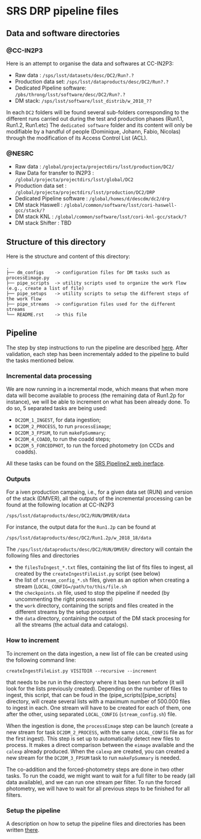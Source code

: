 # SRS DRP pipeline files

## Data and software directories

### @CC-IN2P3

Here is an attempt to organise the data and softwares at CC-IN2P3:

- Raw data : `/sps/lsst/datasets/desc/DC2/Run?.?`
- Production data set: `/sps/lsst/dataproducts/desc/DC2/Run?.?`
- Dedicated Pipeline software: `/pbs/throng/lsst/software/desc/DC2/Run?.?`
- DM stack: `/sps/lsst/software/lsst_distrib/w_2018_??`

In each `DC2` folders will be found several sub-folders corresponding
to the different runs carried out during the test and production
phases (Run1.1, Run1.2, Run1.etc) The `dedicated software` folder and
its content will only be modifiable by a handful of people (Dominique,
Johann, Fabio, Nicolas) through the modification of its Access Control
List (ACL).

### @NESRC

- Raw data : `/global/projecta/projectdirs/lsst/production/DC2/`
- Raw Data for transfer to IN2P3 : `/global/projecta/projectdirs/lsst/global/DC2`
- Production data set : `/global/projecta/projectdirs/lsst/production/DC2/DRP`
- Dedicated Pipeline software : `/global/homes/d/descdm/dc2/drp`
- DM stack Haswell : `/global/common/software/lsst/cori-haswell-gcc/stack/?`
- DM stack KNL : `/global/common/software/lsst/cori-knl-gcc/stack/?`
- DM stack Shifter : TBD

## Structure of this directory

Here is the structure and content of this directory:

    .
    ├── dm_configs    -> configuration files for DM tasks such as processEimage.py
    ├── pipe_scripts  -> utility scripts used to organize the work flow (e.g., create a list of file) 
    ├── pipe_setups   -> utility scripts to setup the different steps of the work flow
    ├── pipe_streams  -> configuration files used for the different streams
    └── README.rst    -> this file


## Pipeline

The step by step instructions to run the pipeline are described
[here](https://github.com/LSSTDESC/ImageProcessingPipelines/wiki/Step-by-step-instructions-for-initial-cross-check-of-DM-DC2). After
validation, each step has been incrementaly added to the pipeline to
build the tasks mentioned below.

### Incremental data processing

We are now running in a incremental mode, which means that when more
data will become available to process (the remaining data of Run1.2p
for instance), we will be able to increment on what has been already
done. To do so, 5 separated tasks are being used:

- `DC2DM_1_INGEST`, for data ingestion;
- `DC2DM_2_PROCESS`, to run `processEimage`; 
- `DC2DM_3_FPSUM`, to run `makeFpSummary`;
- `DC2DM_4_COADD`, to run the coadd steps;
- `DC2DM_5_FORCEDPHOT`, to run the forced photometry (on CCDs and coadds).

All these tasks can be found on the [SRS Pipeline2 web
inerface](http://srs.slac.stanford.edu/Pipeline-II/exp/LSST-DESC/index.jsp?versionGroup=latestVersions&submit=Filter&d-4021922-s=1&d-4021922-o=2&taskFilter=DC2DM_&include=last30).

### Outputs

For a iven production campaing, i.e., for a given data set (RUN) and
version of the stack (DMVER), all the outputs of the incremental
processing can be found at the following location at CC-IN2P3

    /sps/lsst/dataproducts/desc/DC2/RUN/DMVER/data

For instance, the output data for the `Run1.2p` can be found at

    /sps/lsst/dataproducts/desc/DC2/Run1.2p/w_2018_18/data

The `/sps/lsst/dataproducts/desc/DC2/RUN/DMVER/` directory will
contain the following files and directories

- the `filesToIngest_*.txt` files, containing the list of fits files
 to ingest, all created by the `createIngestFileList.py` script (see
 below)
- the list of `stream_config_*.sh` files, given as an option when
  creating a stream (`LOCAL_CONFIG=/path/to/this/file.sh`
- the `checkpoints.sh` file, used to stop the pipeline if needed (by
 uncommenting the right process name)
- the `work` directory, containing the scripts and files created
 in the different streams by the setup processes
- the `data` directory, containing the output of the DM stack
procesing for all the streams (the actual data and catalogs).

### How to increment

To increment on the data ingestion, a new list of file can be created using
the following command line:

    createIngestFileList.py VISITDIR --recursive --increment

that needs to be run in the directory where it has been run before (it
will look for the lists previously created). Depending on the number
of files to ingest, this script, that can be foud in the
(pipe_scripts)[pipe_scripts] directory, will create several lists with
a maximum number of 500.000 files to ingest in each. One stream will
have to be created for each of them, one after the other, using
separated `LOCAL_CONFIG` (`stream_config.sh`) file.

When the ingestion is done, the `processEimage` step can be launch
(create a new stream for task `DC2DM_2_PROCESS`, with the same
`LOCAL_CONFIG` file as for the first ingest). This step is set up to
automatically detect new files to process. It makes a direct
comparison between the `eimage` available and the `calexp` already
produced. When the `calexp` are created, you can created a new stream
for the `DC2DM_3_FPSUM` task to run `makeFpSummary` is needed.

The co-addition and the forced-photometry steps are done in two other
tasks. To run the coadd, we might want to wait for a full filter to be
ready (all data available), and we can run one stream per filter. To
run the forced photometry, we will have to wait for all previous steps
to be finished for all filters.

### Setup the pipeline

A description on how to setup the pipeline files and directories has
been written
[there](https://github.com/LSSTDESC/ImageProcessingPipelines/tree/master/workflows/srs/pipe_setups/in2p3_setup).





